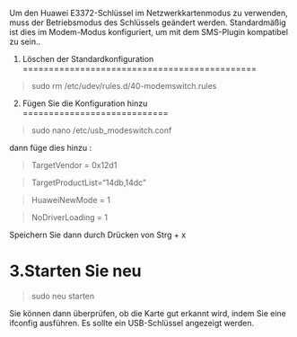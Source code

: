 Um den Huawei E3372-Schlüssel im Netzwerkkartenmodus zu verwenden, muss der Betriebsmodus des Schlüssels geändert werden.
Standardmäßig ist dies im Modem-Modus konfiguriert, um mit dem SMS-Plugin kompatibel zu sein..

1. Löschen der Standardkonfiguration 
=============================================

> sudo rm /etc/udev/rules.d/40-modemswitch.rules

2. Fügen Sie die Konfiguration hinzu 
============================

> sudo nano /etc/usb_modeswitch.conf

dann füge dies hinzu :

> TargetVendor = 0x12d1

> TargetProductList=“14db,14dc”

> HuaweiNewMode = 1

> NoDriverLoading = 1

Speichern Sie dann durch Drücken von Strg + x

3.Starten Sie neu 
=========

> sudo neu starten

Sie können dann überprüfen, ob die Karte gut erkannt wird, indem Sie eine ifconfig ausführen. Es sollte ein USB-Schlüssel angezeigt werden.


